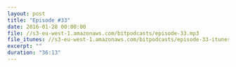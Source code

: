 ```yaml
---
layout: post
title: "Episode #33"
date: 2016-01-28 00:00:00
file: //s3-eu-west-1.amazonaws.com/bitpodcasts/episode-33.mp3
file_itunes: //s3-eu-west-1.amazonaws.com/bitpodcasts/episode-33-itunes.m4a
excerpt: ""
duration: "36:13"
---
```

